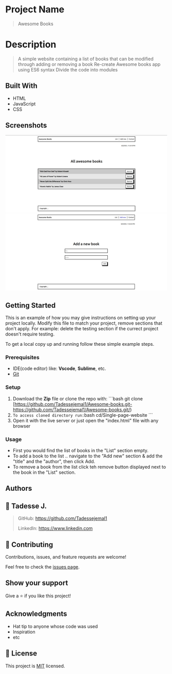 # Project Name

> Awesome Books

# Description

> A simple website containing a list of books that can be modified through adding or removing a book
> Re-create Awesome books app using ES6 syntax
> Divide the code into modules


## Built With

- HTML
- JavaScript
- CSS

## Screenshots

![](Screenshots/BookList01.jpg)
![](Screenshots/BookList02.jpg)

## Getting Started

This is an example of how you may give instructions on setting up your project locally. Modify this file to match your project, remove sections that don't apply. For example: delete the testing section if the currect project doesn't require testing.

To get a local copy up and running follow these simple example steps.

### Prerequisites
 - IDE(code editor) like: **Vscode**, **Sublime**, etc.  
 - [Git](https://www.linode.com/docs/guides/how-to-install-git-on-linux-mac-and-windows/)

### Setup
  1. Download the **Zip** file or clone the repo with: ```bash git clone [https://github.com/Tadessejemal1/Awesome-books.git-  https://github.com/Tadessejemal1/Awesome-books.git/)
  2.  ``` To access cloned directory run: ```bash cd/Single-page-website ``` 
  3. Open it with the live server or just  open the "index.html" file with any browser

### Usage
  - First you would find the list of books in the "List" section empty.
  - To add a book to the list .. navigate to the "Add new" section & add the "title"   and the "author", then click Add.
  - To remove a book from the list click teh remove button displayed next to the book in the "List" section.

## Authors

## 👤 Tadesse J.

  > GitHub: https://github.com/Tadessejemal1 
  > 
  > LinkedIn: https://www.linkedin.com

## 🤝 Contributing

Contributions, issues, and feature requests are welcome!

Feel free to check the [issues page](../../issues/).

## Show your support

Give a ⭐️ if you like this project!

## Acknowledgments

- Hat tip to anyone whose code was used
- Inspiration
- etc

## 📝 License

This project is [MIT](./MIT.md) licensed.
